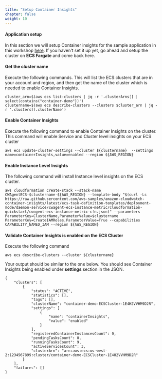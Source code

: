 ```yaml
---
title: "Setup Container Insights"
chapter: false
weight: 10
---
```


#### Application setup
In this section we will setup Container insights for the sample application in this workshop [here](../../platform). If you haven't set it up yet, go ahead and setup the cluster on **ECS Fargate** and come back here.

#### Get the cluster name

Execute the following commands. This will list the ECS clusters that are in your account and region, and then get the name of the cluster which is needed to enable Container Insights.

```
cluster_arn=$(aws ecs list-clusters | jq -r '.clusterArns[] | select(contains("container-demo"))')
clustername=$(aws ecs describe-clusters --clusters $cluster_arn | jq -r '.clusters[].clusterName')
```

#### Enable Container Insights 
Execute the following command to enable Container Insights on the cluster. This command will enable Service and Cluster level insights on your ECS cluster

```
aws ecs update-cluster-settings --cluster ${clustername}  --settings name=containerInsights,value=enabled --region ${AWS_REGION}
```

#### Enable Instance Level Insights
The following command will install Instance level insights on the ECS cluster.

```
aws cloudformation create-stack --stack-name CWAgentECS-$clustername-${AWS_REGION} --template-body "$(curl -Ls https://raw.githubusercontent.com/aws-samples/amazon-cloudwatch-container-insights/latest/ecs-task-definition-templates/deployment-mode/daemon-service/cwagent-ecs-instance-metric/cloudformation-quickstart/cwagent-ecs-instance-metric-cfn.json)" --parameters ParameterKey=ClusterName,ParameterValue=$clustername ParameterKey=CreateIAMRoles,ParameterValue=True --capabilities CAPABILITY_NAMED_IAM --region ${AWS_REGION}
```
#### Validate Container Insights is enabled on the ECS Cluster

Execute the following command

```
aws ecs describe-clusters --cluster ${clustername}
```
Your output should be similar to the one below. You should see Container Insights being enabled under **settings** section in the JSON.

```
{
    "clusters": [
        {
            "status": "ACTIVE", 
            "statistics": [], 
            "tags": [], 
            "clusterName": "container-demo-ECSCluster-1E4H2VVHM9D2R", 
            "settings": [
                {
                    "name": "containerInsights", 
                    "value": "enabled"
                }
            ], 
            "registeredContainerInstancesCount": 0, 
            "pendingTasksCount": 0, 
            "runningTasksCount": 9, 
            "activeServicesCount": 3, 
            "clusterArn": "arn:aws:ecs:us-west-2:1234567899:cluster/container-demo-ECSCluster-1E4H2VVHM9D2R"
        }
    ], 
    "failures": []
}
```
